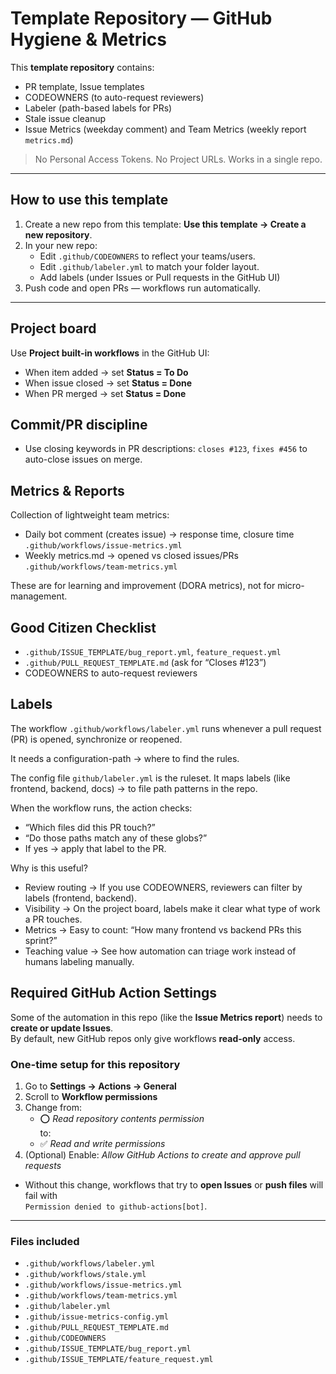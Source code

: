 # Template Repository — GitHub Hygiene & Metrics

This **template repository** contains:
- PR template, Issue templates
- CODEOWNERS (to auto-request reviewers)
- Labeler (path-based labels for PRs)
- Stale issue cleanup
- Issue Metrics (weekday comment) and Team Metrics (weekly report `metrics.md`)

> No Personal Access Tokens. No Project URLs. Works in a single repo.

---
## How to use this template
1. Create a new repo from this template: **Use this template → Create a new repository**.
2. In your new repo:
   - Edit `.github/CODEOWNERS` to reflect your teams/users.
   - Edit `.github/labeler.yml` to match your folder layout. 
   - Add labels (under Issues or Pull requests in the GitHub UI)
3. Push code and open PRs — workflows run automatically.
---

## Project board
Use **Project built-in workflows** in the GitHub UI:
- When item added → set **Status = To Do**
- When issue closed → set **Status = Done**
- When PR merged → set **Status = Done**

## Commit/PR discipline
- Use closing keywords in PR descriptions: `closes #123`, `fixes #456` to auto-close issues on merge.

## Metrics & Reports

Collection of lightweight team metrics:
- Daily bot comment (creates issue) → response time, closure time `.github/workflows/issue-metrics.yml`
- Weekly metrics.md → opened vs closed issues/PRs `.github/workflows/team-metrics.yml`

These are for learning and improvement (DORA metrics), not for micro-management.

## Good Citizen Checklist  
- `.github/ISSUE_TEMPLATE/bug_report.yml`, `feature_request.yml`
- `.github/PULL_REQUEST_TEMPLATE.md` (ask for “Closes #123”)
- CODEOWNERS to auto-request reviewers

## Labels
The workflow `.github/workflows/labeler.yml` runs whenever a pull request (PR) is opened, synchronize or reopened.

It needs a configuration-path → where to find the rules.

The config file `github/labeler.yml` is the ruleset. It maps labels (like frontend, backend, docs) → to file path patterns in the repo.

When the workflow runs, the action checks:
- “Which files did this PR touch?”
- “Do those paths match any of these globs?”
- If yes → apply that label to the PR.

Why is this useful?
- Review routing → If you use CODEOWNERS, reviewers can filter by labels (frontend, backend).
- Visibility → On the project board, labels make it clear what type of work a PR touches.
- Metrics → Easy to count: “How many frontend vs backend PRs this sprint?”
- Teaching value → See how automation can triage work instead of humans labeling manually.

## Required GitHub Action Settings

Some of the automation in this repo (like the **Issue Metrics report**) needs to **create or update Issues**.  
By default, new GitHub repos only give workflows **read-only** access.

### One-time setup for this repository
1. Go to **Settings → Actions → General**  
2. Scroll to **Workflow permissions**  
3. Change from:
   - ⭕ *Read repository contents permission*  
   to:
   - ✅ *Read and write permissions*  
4. (Optional) Enable: *Allow GitHub Actions to create and approve pull requests*  

- Without this change, workflows that try to **open Issues** or **push files** will fail with  
  `Permission denied to github-actions[bot]`.

--- 
### Files included
- `.github/workflows/labeler.yml`
- `.github/workflows/stale.yml`
- `.github/workflows/issue-metrics.yml`
- `.github/workflows/team-metrics.yml`
- `.github/labeler.yml`
- `.github/issue-metrics-config.yml`
- `.github/PULL_REQUEST_TEMPLATE.md`
- `.github/CODEOWNERS`
- `.github/ISSUE_TEMPLATE/bug_report.yml`
- `.github/ISSUE_TEMPLATE/feature_request.yml`
